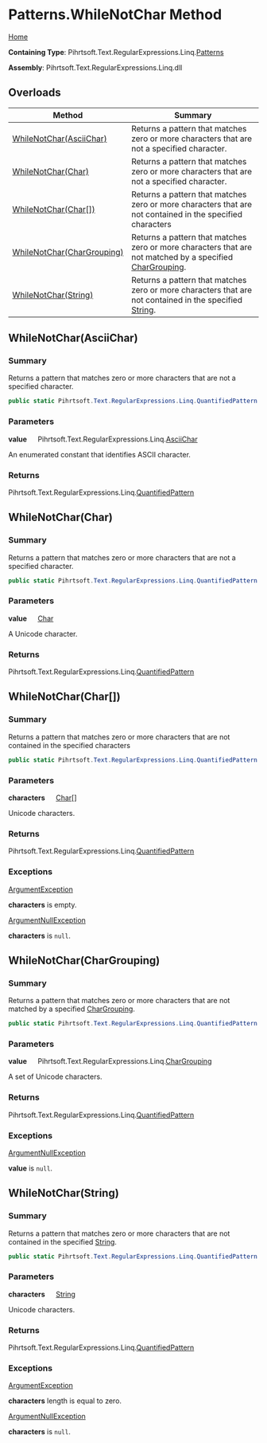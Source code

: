 # Patterns\.WhileNotChar Method

[Home](../../../../../../README.md)

**Containing Type**: Pihrtsoft\.Text\.RegularExpressions\.Linq\.[Patterns](../README.md)

**Assembly**: Pihrtsoft\.Text\.RegularExpressions\.Linq\.dll

## Overloads

| Method | Summary |
| ------ | ------- |
| [WhileNotChar(AsciiChar)](#Pihrtsoft_Text_RegularExpressions_Linq_Patterns_WhileNotChar_Pihrtsoft_Text_RegularExpressions_Linq_AsciiChar_) | Returns a pattern that matches zero or more characters that are not a specified character\. |
| [WhileNotChar(Char)](#Pihrtsoft_Text_RegularExpressions_Linq_Patterns_WhileNotChar_System_Char_) | Returns a pattern that matches zero or more characters that are not a specified character\. |
| [WhileNotChar(Char\[\])](#Pihrtsoft_Text_RegularExpressions_Linq_Patterns_WhileNotChar_System_Char___) | Returns a pattern that matches zero or more characters that are not contained in the specified characters |
| [WhileNotChar(CharGrouping)](#Pihrtsoft_Text_RegularExpressions_Linq_Patterns_WhileNotChar_Pihrtsoft_Text_RegularExpressions_Linq_CharGrouping_) | Returns a pattern that matches zero or more characters that are not matched by a specified [CharGrouping](../../CharGrouping/README.md)\. |
| [WhileNotChar(String)](#Pihrtsoft_Text_RegularExpressions_Linq_Patterns_WhileNotChar_System_String_) | Returns a pattern that matches zero or more characters that are not contained in the specified [String](https://docs.microsoft.com/en-us/dotnet/api/system.string)\. |

## WhileNotChar\(AsciiChar\) <a name="Pihrtsoft_Text_RegularExpressions_Linq_Patterns_WhileNotChar_Pihrtsoft_Text_RegularExpressions_Linq_AsciiChar_"></a>

### Summary

Returns a pattern that matches zero or more characters that are not a specified character\.

```csharp
public static Pihrtsoft.Text.RegularExpressions.Linq.QuantifiedPattern WhileNotChar(Pihrtsoft.Text.RegularExpressions.Linq.AsciiChar value)
```

### Parameters

**value** &emsp; Pihrtsoft\.Text\.RegularExpressions\.Linq\.[AsciiChar](../../AsciiChar/README.md)

An enumerated constant that identifies ASCII character\.

### Returns

Pihrtsoft\.Text\.RegularExpressions\.Linq\.[QuantifiedPattern](../../QuantifiedPattern/README.md)

## WhileNotChar\(Char\) <a name="Pihrtsoft_Text_RegularExpressions_Linq_Patterns_WhileNotChar_System_Char_"></a>

### Summary

Returns a pattern that matches zero or more characters that are not a specified character\.

```csharp
public static Pihrtsoft.Text.RegularExpressions.Linq.QuantifiedPattern WhileNotChar(char value)
```

### Parameters

**value** &emsp; [Char](https://docs.microsoft.com/en-us/dotnet/api/system.char)

A Unicode character\.

### Returns

Pihrtsoft\.Text\.RegularExpressions\.Linq\.[QuantifiedPattern](../../QuantifiedPattern/README.md)

## WhileNotChar\(Char\[\]\) <a name="Pihrtsoft_Text_RegularExpressions_Linq_Patterns_WhileNotChar_System_Char___"></a>

### Summary

Returns a pattern that matches zero or more characters that are not contained in the specified characters

```csharp
public static Pihrtsoft.Text.RegularExpressions.Linq.QuantifiedPattern WhileNotChar(params char[] characters)
```

### Parameters

**characters** &emsp; [Char](https://docs.microsoft.com/en-us/dotnet/api/system.char)\[\]

Unicode characters\.

### Returns

Pihrtsoft\.Text\.RegularExpressions\.Linq\.[QuantifiedPattern](../../QuantifiedPattern/README.md)

### Exceptions

[ArgumentException](https://docs.microsoft.com/en-us/dotnet/api/system.argumentexception)

**characters** is empty\.

[ArgumentNullException](https://docs.microsoft.com/en-us/dotnet/api/system.argumentnullexception)

**characters** is `null`\.

## WhileNotChar\(CharGrouping\) <a name="Pihrtsoft_Text_RegularExpressions_Linq_Patterns_WhileNotChar_Pihrtsoft_Text_RegularExpressions_Linq_CharGrouping_"></a>

### Summary

Returns a pattern that matches zero or more characters that are not matched by a specified [CharGrouping](../../CharGrouping/README.md)\.

```csharp
public static Pihrtsoft.Text.RegularExpressions.Linq.QuantifiedPattern WhileNotChar(Pihrtsoft.Text.RegularExpressions.Linq.CharGrouping value)
```

### Parameters

**value** &emsp; Pihrtsoft\.Text\.RegularExpressions\.Linq\.[CharGrouping](../../CharGrouping/README.md)

A set of Unicode characters\.

### Returns

Pihrtsoft\.Text\.RegularExpressions\.Linq\.[QuantifiedPattern](../../QuantifiedPattern/README.md)

### Exceptions

[ArgumentNullException](https://docs.microsoft.com/en-us/dotnet/api/system.argumentnullexception)

**value** is `null`\.

## WhileNotChar\(String\) <a name="Pihrtsoft_Text_RegularExpressions_Linq_Patterns_WhileNotChar_System_String_"></a>

### Summary

Returns a pattern that matches zero or more characters that are not contained in the specified [String](https://docs.microsoft.com/en-us/dotnet/api/system.string)\.

```csharp
public static Pihrtsoft.Text.RegularExpressions.Linq.QuantifiedPattern WhileNotChar(string characters)
```

### Parameters

**characters** &emsp; [String](https://docs.microsoft.com/en-us/dotnet/api/system.string)

Unicode characters\.

### Returns

Pihrtsoft\.Text\.RegularExpressions\.Linq\.[QuantifiedPattern](../../QuantifiedPattern/README.md)

### Exceptions

[ArgumentException](https://docs.microsoft.com/en-us/dotnet/api/system.argumentexception)

**characters** length is equal to zero\.

[ArgumentNullException](https://docs.microsoft.com/en-us/dotnet/api/system.argumentnullexception)

**characters** is `null`\.


